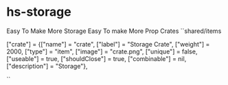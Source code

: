 # hs-storage
Easy To Make More Storage
Easy To make More Prop Crates
``shared/items


["crate"]  	= {["name"] = "crate", 			["label"] = "Storage Crate", 								["weight"] = 2000, 		["type"] = "item", 			["image"] = "crate.png", 				["unique"] = false, 	["useable"] = true, 	["shouldClose"] = true,    ["combinable"] = nil,   ["description"] = "Storage"},

``
